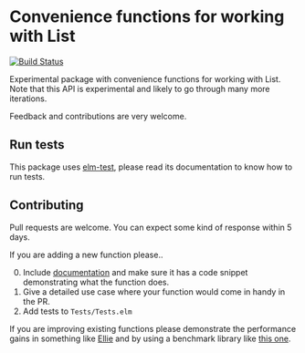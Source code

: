 # Convenience functions for working with List

[![Build Status](https://travis-ci.org/elm-community/list-extra.svg?branch=master)](https://travis-ci.org/elm-community/list-extra)

Experimental package with convenience functions for working with List.
Note that this API is experimental and likely to go through many more iterations.

Feedback and contributions are very welcome.

## Run tests

This package uses [elm-test](https://github.com/elm-community/elm-test), please read its documentation to know how to run tests.

## Contributing

Pull requests are welcome. You can expect some kind of response within 5 days.

If you are adding a new function please..

0. Include [documentation](http://package.elm-lang.org/help/documentation-format) and make sure it has a code snippet demonstrating what the function does.
1. Give a detailed use case where your function would come in handy in the PR.
2. Add tests to `Tests/Tests.elm`

If you are improving existing functions please demonstrate the performance gains in something like [Ellie](https://ellie-app.com/) and by using a benchmark library like [this one](http://package.elm-lang.org/packages/BrianHicks/elm-benchmark/latest).
